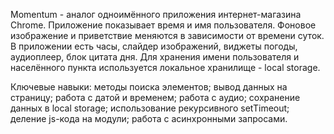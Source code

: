 Momentum - аналог одноимённого приложения интернет-магазина Chrome. Приложение показывает время и имя пользователя. Фоновое изображение и приветствие меняются в зависимости от времени суток.
В приложении есть часы, слайдер изображений, виджеты погоды, аудиоплеер, блок цитата дня. Для хранения имени пользователя и населённого пункта используется локальное хранилище - local storage.

Ключевые навыки:
методы поиска элементов;
вывод данных на страницу;
работа с датой и временем;
работа с аудио;
сохранение данных в local storage;
использование рекурсивного setTimeout;
деление js-кода на модули;
работа с асинхронными запросами.
